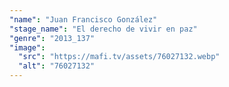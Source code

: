 ```yaml
---
"name": "Juan Francisco González"
"stage_name": "El derecho de vivir en paz"
"genre": "2013_137"
"image":
  "src": "https://mafi.tv/assets/76027132.webp"
  "alt": "76027132"
---
```


